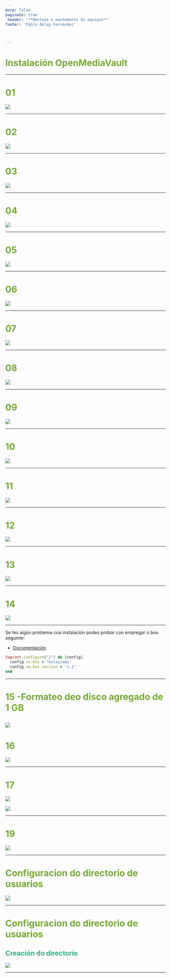 ```yaml
---
marp: false
paginate: true
 header: '**Montaxe e mantemento de equipos**'
footer: 'Pablo Belay Fernández'



---
```

<!--
Notas para a presentación
-->
# Instalación OpenMediaVault 
 
  
<style>
  :root{
     --color-background: #101010;
     --color-foreground: #fff;
  }
  h1{
    color:#73a832;
  }

  h2{
    color:#32a883;
  }

  .anotacion {
  font-size: 10px;
}

  footer{
    float: right;
  }
</style>

<!-- _colorPreset: dark -->
---
# 01
![](01.png)

---
# 02
![](02.png)

---
# 03
![](03.png)

---
# 04
![](04.png)

---
# 05
![](05.png)

---
# 06
![](06.png)

---
# 07
![](07.png)

---
# 08
![](08.png)

---
# 09
![](09.png)

---
# 10
![](10.png)

---
# 11
![](11.png)

---
# 12
![](12.png)

---
# 13
![](13.png)

---
# 14
![](14.png)



---

Se tes algún problema coa instalación podes probar con empregar o box seguinte:
 * [Documentación](https://app.vagrantup.com/belay/boxes/omv)
```ruby 
Vagrant.configure("2") do |config|
  config.vm.box = "belay/omv"
  config.vm.box_version = "1.1"
end
```
---
# 15 -Formateo deo disco agregado de 1 GB 

![](15.png)
---
# 16
![](16.png)

---
# 17
![](17.png)

![](18.png)

---
# 19
![](19.png)

---
# Configuracion do directorio de usuarios
![](20.png)

---
# Configuracion do directorio de usuarios
## Creación do directorio

![](21.png)

---
